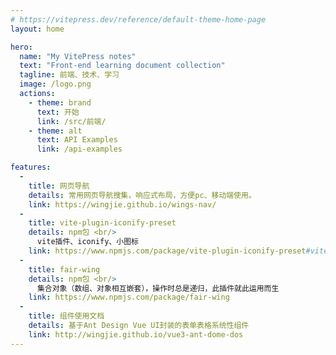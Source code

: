 ```yaml
---
# https://vitepress.dev/reference/default-theme-home-page
layout: home

hero:
  name: "My VitePress notes"
  text: "Front-end learning document collection"
  tagline: 前端、技术、学习
  image: /logo.png
  actions:
    - theme: brand
      text: 开始
      link: /src/前端/
    - theme: alt
      text: API Examples
      link: /api-examples

features:
  - 
    title: 网页导航
    details: 常用网页导航搜集，响应式布局，方便pc、移动端使用。
    link: https://wingjie.github.io/wings-nav/
  -
    title: vite-plugin-iconify-preset
    details: npm包 <br/>
      vite插件、iconify、小图标
    link: https://www.npmjs.com/package/vite-plugin-iconify-preset#vite-plugin-iconify-preset
  - 
    title: fair-wing
    details: npm包 <br/>
      集合对象（数组、对象相互嵌套），操作时总是递归，此插件就此运用而生
    link: https://www.npmjs.com/package/fair-wing
  - 
    title: 组件使用文档
    details: 基于Ant Design Vue UI封装的表单表格系统性组件
    link: http://wingjie.github.io/vue3-ant-dome-dos
---
```

